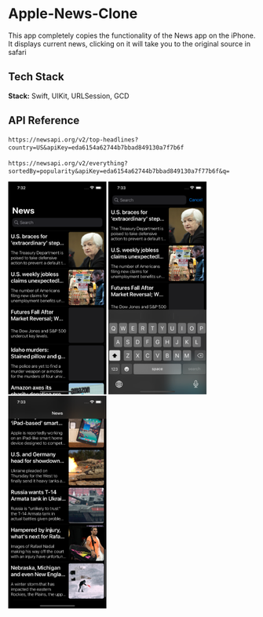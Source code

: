 # Apple-News-Clone

This app completely copies the functionality of the News app on the iPhone. 
It displays current news, clicking on it will take you to the original source in safari

## Tech Stack

**Stack:** Swift, UIKit, URLSession, GCD


## API Reference



```http
https://newsapi.org/v2/top-headlines?country=US&apiKey=eda6154a62744b7bbad849130a7f7b6f

https://newsapi.org/v2/everything?sortedBy=popularity&apiKey=eda6154a62744b7bbad849130a7f77b6f&q=
```

<img src="images/Screenshot.png" width="200"> <img src="images/Screenshot1.png" width="200"> <img src="images/Screenshot2.png" width="200">

